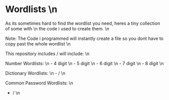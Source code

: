 # Wordlists \n
As its sometimes hard to find the wordlist you need, heres a tiny collection of some with \n
the code i used to create them. \n

Note: The Code i programmed will instantly create a file so you dont have to copy past the whole wordlist \n

This repository includes / will include: \n

  Number Wordlists: \n
    - 4 digit \n
    - 5 digit \n
    - 6 digit \n
    - 7 digit \n
    - 8 digit \n

  Dictionary Wordlists: \n
    - /  \n

  Common Password Wordlists: \n

   - / \n
  
